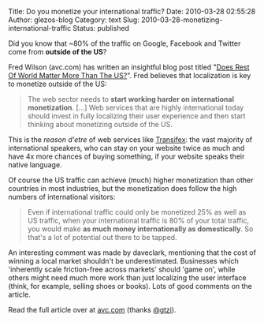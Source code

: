 Title: Do you monetize your international traffic?
Date: 2010-03-28 02:55:28
Author: glezos-blog
Category: text
Slug: 2010-03-28-monetizing-international-traffic
Status: published

Did you know that ~80% of the traffic on Google, Facebook and Twitter come from **outside of the US**?

Fred Wilson (avc.com) has written an insightful blog post titled "[Does Rest Of World Matter More Than The US?][article]". Fred believes that localization is key to monetize outside of the US:

> The web sector needs to **start working harder on international monetization**. [...]
> Web services that are highly international today should invest in fully localizing their user experience and then start thinking about monetizing outside of the US.

This is the *reason d'etre* of web services like [Transifex](http://www.transifex.net/): the vast majority of international speakers, who can stay on your website twice as much and have 4x more chances of buying something, if your website speaks their native language.

Of course the US traffic can achieve (much) higher monetization than other countries in most industries, but the monetization does follow the high numbers of international visitors:

> Even if international traffic could only be monetized 25% as well as US traffic, when your international traffic is 80% of your total traffic, you would make **as much money internationally as domestically**. So that's a lot of potential out there to be tapped.

An interesting comment was made by daveclark, mentioning that the cost of winning a local market shouldn't be underestimated. Businesses which 'inherently scale friction-free across markets' should 'game on', while others might need much more work than just localizing the user interface (think, for example, selling shoes or books). Lots of good comments on the article.

Read the full article over at [avc.com][article] (thanks [@gtzi](http://twitter.com/gtzi)).

[article]: http://www.avc.com/a_vc/2010/03/does-rest-of-world-matter-more-than-the-us.html
